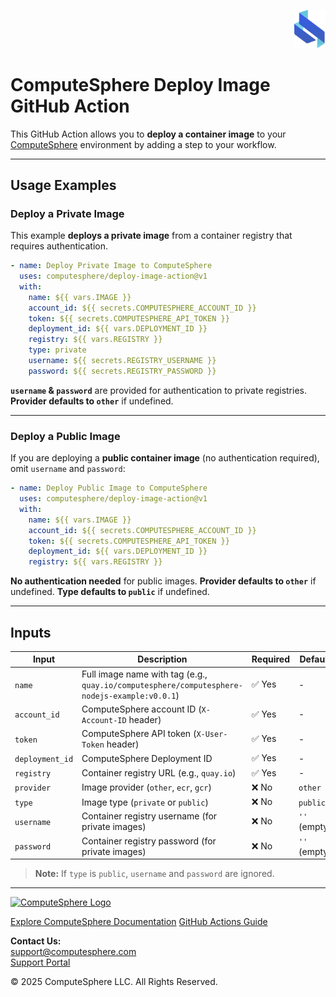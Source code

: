 <p align="right">
    <a href="https://computesphere.com/"><img src="assets/logo.svg" width="50px" /></a>
</p>

# **ComputeSphere Deploy Image GitHub Action**

This GitHub Action allows you to **deploy a container image** to your [ComputeSphere](https://computesphere.com) environment by adding a step to your workflow.

---

## **Usage Examples**

### **Deploy a Private Image**

This example **deploys a private image** from a container registry that requires authentication.

```yaml
- name: Deploy Private Image to ComputeSphere
  uses: computesphere/deploy-image-action@v1
  with:
    name: ${{ vars.IMAGE }}
    account_id: ${{ secrets.COMPUTESPHERE_ACCOUNT_ID }}
    token: ${{ secrets.COMPUTESPHERE_API_TOKEN }}
    deployment_id: ${{ vars.DEPLOYMENT_ID }}
    registry: ${{ vars.REGISTRY }}
    type: private
    username: ${{ secrets.REGISTRY_USERNAME }}
    password: ${{ secrets.REGISTRY_PASSWORD }}
```

**`username` & `password`** are provided for authentication to private registries.
**Provider defaults to `other`** if undefined.

---

### **Deploy a Public Image**

If you are deploying a **public container image** (no authentication required), omit `username` and `password`:

```yaml
- name: Deploy Public Image to ComputeSphere
  uses: computesphere/deploy-image-action@v1
  with:
    name: ${{ vars.IMAGE }}
    account_id: ${{ secrets.COMPUTESPHERE_ACCOUNT_ID }}
    token: ${{ secrets.COMPUTESPHERE_API_TOKEN }}
    deployment_id: ${{ vars.DEPLOYMENT_ID }}
    registry: ${{ vars.REGISTRY }}
```

**No authentication needed** for public images.
**Provider defaults to `other`** if undefined.
**Type defaults to `public`** if undefined.

---

## **Inputs**

| Input           | Description                                                                                  | Required | Default      |
| --------------- | -------------------------------------------------------------------------------------------- | -------- | ------------ |
| `name`          | Full image name with tag (e.g., `quay.io/computesphere/computesphere-nodejs-example:v0.0.1`) | ✅ Yes   | -            |
| `account_id`    | ComputeSphere account ID (`X-Account-ID` header)                                             | ✅ Yes   | -            |
| `token`         | ComputeSphere API token (`X-User-Token` header)                                              | ✅ Yes   | -            |
| `deployment_id` | ComputeSphere Deployment ID                                                                  | ✅ Yes   | -            |
| `registry`      | Container registry URL (e.g., `quay.io`)                                                     | ✅ Yes   | -            |
| `provider`      | Image provider (`other`, `ecr`, `gcr`)                                                       | ❌ No    | `other`      |
| `type`          | Image type (`private` or `public`)                                                           | ❌ No    | `public`     |
| `username`      | Container registry username (for private images)                                             | ❌ No    | `''` (empty) |
| `password`      | Container registry password (for private images)                                             | ❌ No    | `''` (empty) |

> **Note:** If `type` is `public`, `username` and `password` are ignored.

---

<a href="https://console.computesphere.com"> <img src="https://cdn.sanity.io/images/5jct4wv7/production/a3a823db7833f9274fc723b1223084b51c7ed160-1103x160.png" width="350px" alt="ComputeSphere Logo"> </a>

[Explore ComputeSphere Documentation](https://docs.computesphere.com)
[GitHub Actions Guide](https://docs.github.com/en/actions)

**Contact Us:**  
[support@computesphere.com](mailto:support@computesphere.com)  
[Support Portal](https://support.computesphere.com/portal)

&copy; 2025 ComputeSphere LLC. All Rights Reserved.
